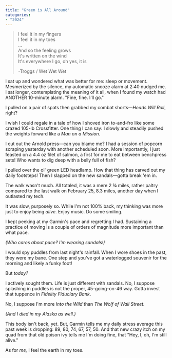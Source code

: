 ```yaml
---
title: "Green is All Around"
categories:
- "2024"
---
```


> I feel it in my fingers  
I feel it in my toes  
...  
And so the feeling grows   
It's written on the wind  
It's everywhere I go, oh yes, it is  
>  
> -Troggs / Wet Wet Wet

I sat up and wondered what was better for me: sleep or movement.  Mesmerized by the silence, my automatic snooze alarm at 2:40 nudged me.  I sat longer, contemplating the meaning of it all, when I found my watch had ANOTHER 10-minute alarm.  "Fine, fine. I'll go." 

I pulled on a pair of spats then grabbed my combat shorts—*Heads Will Roll*, right?

I wish I could regale in a tale of how I shoved iron to-and-fro like some crazed 105-lb Crossfitter. One thing I can say: I slowly and steadily pushed the weights forward like a *Man on a Mission*.

I cut out the Arnold press—can you blame me?  I had a session of popcorn scraping yesterday with another scheduled soon.  More importantly, I just feasted on a 4.4 oz filet of salmon, a first for me to eat between benchpress sets!  Who wants to dig deep with a belly full of fish?

I pulled over the ol' green LED headlamp.  How that thing has carved out my daily footsteps!  Then I slapped on the new sandals—gotta break 'em in.

The walk wasn't much.  All totaled, it was a mere 2 ¾ miles, rather paltry compared to the last walk on February 25, 8.3 miles, another day when I outlasted my tech.  

It was slow, purposely so.  While I'm not 100% back, my thinking was more just to enjoy being *alive*.  Enjoy music.  Do some smiling.  

I kept peeking at my Garmin's pace and regretting I had.  Sustaining a practice of moving is a couple of orders of magnitude more important than what pace.  

*(Who cares about pace?  I'm wearing sandals!)*

I would spy puddles from last night's rainfall.  When I wore shoes in the past, they were my bane.  One step and you've got a waterlogged souvenir for the morning and likely a funky foot!

But *today?*

I actively sought them.  Life is just different with sandals.  No, I suppose splashing in puddles is not the proper, 45-going-on-46 way.  Gotta invest that tuppence in *Fidelity Fiduciary Bank*.  

No, I suppose I'm more *Into the Wild* than *The Wolf of Wall Street.*

*(And I died in my Alaska as well.)*

This body isn't back, yet.  But, Garmin tells me my daily stress average this past week is dropping: 89, 80, 74, 67, 57, 50.  And that new crazy itch on my quad from that old poison ivy tells me I'm doing fine, that "Hey, I, oh, I'm still alive."

As for *me,* I feel the earth in my toes.